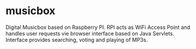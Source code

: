 # musicbox
Digital Musicbox based on Raspberry PI. RPI acts as WiFi Access Point and handles user requests vie browser interface based on Java Servlets. Interface provides searching, voting and playing of MP3s.
